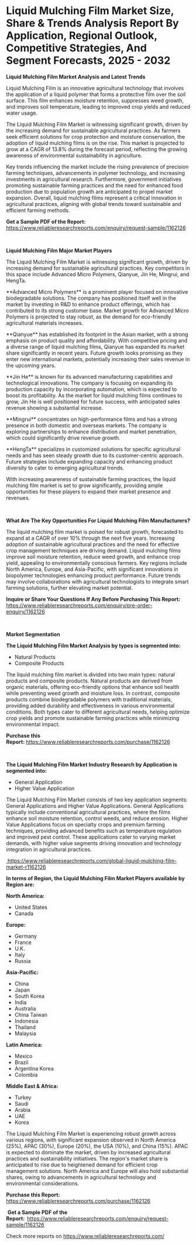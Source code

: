 <p><h1>Liquid Mulching Film Market Size, Share & Trends Analysis Report By Application, Regional Outlook, Competitive Strategies, And Segment Forecasts, 2025 - 2032</h1></p><p><strong>Liquid Mulching Film Market Analysis and Latest Trends</strong></p>
<p><p>Liquid Mulching Film is an innovative agricultural technology that involves the application of a liquid polymer that forms a protective film over the soil surface. This film enhances moisture retention, suppresses weed growth, and improves soil temperature, leading to improved crop yields and reduced water usage. </p><p>The Liquid Mulching Film Market is witnessing significant growth, driven by the increasing demand for sustainable agricultural practices. As farmers seek efficient solutions for crop protection and moisture conservation, the adoption of liquid mulching films is on the rise. This market is projected to grow at a CAGR of 13.8% during the forecast period, reflecting the growing awareness of environmental sustainability in agriculture. </p><p>Key trends influencing the market include the rising prevalence of precision farming techniques, advancements in polymer technology, and increasing investments in agricultural research. Furthermore, government initiatives promoting sustainable farming practices and the need for enhanced food production due to population growth are anticipated to propel market expansion. Overall, liquid mulching films represent a critical innovation in agricultural practices, aligning with global trends toward sustainable and efficient farming methods.</p></p>
<p><strong>Get a Sample PDF of the Report:&nbsp;</strong> <a href="https://www.reliableresearchreports.com/enquiry/request-sample/1162126?utm_campaign=2253&utm_medium=2&utm_source=Github&utm_content=ia&utm_term=24032025&utm_id=liquid-mulching-film">https://www.reliableresearchreports.com/enquiry/request-sample/1162126</a></p>
<p>&nbsp;</p>
<p><strong>Liquid Mulching Film Major Market Players</strong></p>
<p><p>The Liquid Mulching Film Market is witnessing significant growth, driven by increasing demand for sustainable agricultural practices. Key competitors in this space include Advanced Micro Polymers, Qianyue, Jin He, Mingrui, and HengTa.</p><p>**Advanced Micro Polymers** is a prominent player focused on innovative biodegradable solutions. The company has positioned itself well in the market by investing in R&D to enhance product offerings, which has contributed to its strong customer base. Market growth for Advanced Micro Polymers is projected to stay robust, as the demand for eco-friendly agricultural materials increases.</p><p>**Qianyue** has established its footprint in the Asian market, with a strong emphasis on product quality and affordability. With competitive pricing and a diverse range of liquid mulching films, Qianyue has expanded its market share significantly in recent years. Future growth looks promising as they enter new international markets, potentially increasing their sales revenue in the upcoming years.</p><p>**Jin He** is known for its advanced manufacturing capabilities and technological innovations. The company is focusing on expanding its production capacity by incorporating automation, which is expected to boost its profitability. As the market for liquid mulching films continues to grow, Jin He is well positioned for future success, with anticipated sales revenue showing a substantial increase.</p><p>**Mingrui** concentrates on high-performance films and has a strong presence in both domestic and overseas markets. The company is exploring partnerships to enhance distribution and market penetration, which could significantly drive revenue growth.</p><p>**HengTa** specializes in customized solutions for specific agricultural needs and has seen steady growth due to its customer-centric approach. Future strategies include expanding capacity and enhancing product diversity to cater to emerging agricultural trends.</p><p>With increasing awareness of sustainable farming practices, the liquid mulching film market is set to grow significantly, providing ample opportunities for these players to expand their market presence and revenues.</p></p>
<p>&nbsp;</p>
<p><strong>What Are The Key Opportunities For Liquid Mulching Film Manufacturers?</strong></p>
<p><p>The liquid mulching film market is poised for robust growth, forecasted to expand at a CAGR of over 10% through the next five years. Increasing adoption of sustainable agricultural practices and the need for effective crop management techniques are driving demand. Liquid mulching films improve soil moisture retention, reduce weed growth, and enhance crop yield, appealing to environmentally conscious farmers. Key regions include North America, Europe, and Asia-Pacific, with significant innovations in biopolymer technologies enhancing product performance. Future trends may involve collaborations with agricultural technologists to integrate smart farming solutions, further elevating market potential.</p></p>
<p><strong>Inquire or Share Your Questions If Any Before Purchasing This Report:</strong> <a href="https://www.reliableresearchreports.com/enquiry/pre-order-enquiry/1162126?utm_campaign=2253&utm_medium=2&utm_source=Github&utm_content=ia&utm_term=24032025&utm_id=liquid-mulching-film">https://www.reliableresearchreports.com/enquiry/pre-order-enquiry/1162126</a></p>
<p>&nbsp;</p>
<p><strong>Market Segmentation</strong></p>
<p><strong>The Liquid Mulching Film Market Analysis by types is segmented into:</strong></p>
<p><ul><li>Natural Products</li><li>Composite Products</li></ul></p>
<p><p>The liquid mulching film market is divided into two main types: natural products and composite products. Natural products are derived from organic materials, offering eco-friendly options that enhance soil health while preventing weed growth and moisture loss. In contrast, composite products combine biodegradable polymers with traditional materials, providing added durability and effectiveness in various environmental conditions. Both types cater to different agricultural needs, helping optimize crop yields and promote sustainable farming practices while minimizing environmental impact.</p></p>
<p><strong>Purchase this Report:&nbsp;</strong><a href="https://www.reliableresearchreports.com/purchase/1162126?utm_campaign=2253&utm_medium=2&utm_source=Github&utm_content=ia&utm_term=24032025&utm_id=liquid-mulching-film">https://www.reliableresearchreports.com/purchase/1162126</a></p>
<p>&nbsp;</p>
<p><strong>The Liquid Mulching Film Market Industry Research by Application is segmented into:</strong></p>
<p><ul><li>General Application</li><li>Higher Value Application</li></ul></p>
<p><p>The Liquid Mulching Film Market consists of two key application segments: General Applications and Higher Value Applications. General Applications typically include conventional agricultural practices, where the films enhance soil moisture retention, control weeds, and reduce erosion. Higher Value Applications focus on specialty crops and premium farming techniques, providing advanced benefits such as temperature regulation and improved pest control. These applications cater to varying market demands, with higher value segments driving innovation and technology integration in agricultural practices.</p></p>
<p><a href="https://www.reliableresearchreports.com/global-liquid-mulching-film-market-r1162126?utm_campaign=2253&utm_medium=2&utm_source=Github&utm_content=ia&utm_term=24032025&utm_id=liquid-mulching-film">&nbsp;https://www.reliableresearchreports.com/global-liquid-mulching-film-market-r1162126</a></p>
<p><strong>In terms of Region, the Liquid Mulching Film Market Players available by Region are:</strong></p>
<p>
    <p> <strong> North America: </strong>
        <ul>
            <li>United States</li>
            <li>Canada</li>
        </ul>
        </p> 
    <p> <strong> Europe: </strong>
        <ul>
            <li>Germany</li>
            <li>France</li>
            <li>U.K.</li>
            <li>Italy</li>
            <li>Russia</li>
        </ul>
        </p> 
    <p> <strong> Asia-Pacific: </strong>
        <ul>
            <li>China</li>
            <li>Japan</li>
            <li>South Korea</li>
            <li>India</li>
            <li>Australia</li>
            <li>China Taiwan</li>
            <li>Indonesia</li>
            <li>Thailand</li>
            <li>Malaysia</li>
        </ul>
        </p> 
    <p> <strong> Latin America: </strong>
        <ul>
            <li>Mexico</li>
            <li>Brazil</li>
            <li>Argentina Korea</li>
            <li>Colombia</li>
        </ul>
        </p> 
    <p> <strong> Middle East & Africa: </strong>
        <ul>
            <li>Turkey</li>
            <li>Saudi</li>
            <li>Arabia</li>
            <li>UAE</li>
            <li>Korea</li>
        </ul>
    </p>
    </p>
<p><p>The Liquid Mulching Film Market is experiencing robust growth across various regions, with significant expansion observed in North America (25%), APAC (30%), Europe (20%), the USA (10%), and China (15%). APAC is expected to dominate the market, driven by increased agricultural practices and sustainability initiatives. The region's market share is anticipated to rise due to heightened demand for efficient crop management solutions. North America and Europe will also hold substantial shares, owing to advancements in agricultural technology and environmental considerations.</p></p>
<p><strong>Purchase this Report: </strong><a href="https://www.reliableresearchreports.com/purchase/1162126?utm_campaign=2253&utm_medium=2&utm_source=Github&utm_content=ia&utm_term=24032025&utm_id=liquid-mulching-film">https://www.reliableresearchreports.com/purchase/1162126</a></p>
<p>&nbsp;<strong>Get a Sample PDF of the Report:&nbsp;&nbsp;</strong><a href="https://www.reliableresearchreports.com/enquiry/request-sample/1162126?utm_campaign=2253&utm_medium=2&utm_source=Github&utm_content=ia&utm_term=24032025&utm_id=liquid-mulching-film">https://www.reliableresearchreports.com/enquiry/request-sample/1162126</a></p>
<p><strong></strong></p>
<p>Check more reports on <a href="https://www.reliableresearchreports.com/?utm_campaign=2253&utm_medium=2&utm_source=Github&utm_content=ia&utm_term=24032025&utm_id=liquid-mulching-film">https://www.reliableresearchreports.com/</a></p>